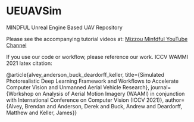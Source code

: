 # UEUAVSim
MINDFUL Unreal Engine Based UAV Repository 

Please see the accompanying tutorial videos at: [Mizzou Minfdful YouTube Channel](https://bit.ly/MizzouINDFUL)

If you use our code or workflow, please reference our work. ICCV WAMMI 2021 latex citation: 

@article{alvey_anderson_buck_deardorff_keller, title={Simulated Photorealistic Deep Learning Framework and Workflows to Accelerate Computer Vision and Unmanned Aerial Vehicle Research}, journal={Workshop on Analysis of Aerial Motion Imagery (WAAMI) in conjunction with International Conference on Computer Vision (ICCV 2021)}, author={Alvey, Brendan and Anderson, Derek and Buck, Andrew and Deardorff, Matthew and Keller, James}}
